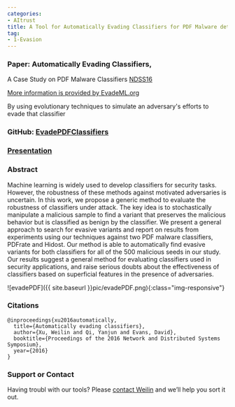 ```yaml
---
categories:
- AItrust
title: A Tool for Automatically Evading Classifiers for PDF Malware detection
tag:
- 1-Evasion
---
```

<a name="genetic"></a>

### Paper: Automatically Evading Classifiers, 
A Case Study on PDF Malware Classifiers [NDSS16](http://www.cs.virginia.edu/yanjun/paperA14/2016-evade_classifier.pdf)

[More information is provided by EvadeML.org](http://evademl.org/)

By using evolutionary techniques to simulate an adversary's efforts to evade that classifier

### GitHub: [EvadePDFClassifiers](https://github.com/uvasrg/EvadeML)

### [Presentation](http://www.cs.virginia.edu/yanjun/paperA14/2016-evade-ndsst.pdf)




### Abstract
Machine learning is widely used to develop classifiers for security tasks. However, the robustness of these methods
against motivated adversaries is uncertain. In this work, we
propose a generic method to evaluate the robustness of classifiers
under attack. The key idea is to stochastically manipulate a
malicious sample to find a variant that preserves the malicious
behavior but is classified as benign by the classifier. We present
a general approach to search for evasive variants and report on
results from experiments using our techniques against two PDF
malware classifiers, PDFrate and Hidost. Our method is able to
automatically find evasive variants for both classifiers for all of
the 500 malicious seeds in our study. Our results suggest a general
method for evaluating classifiers used in security applications, and
raise serious doubts about the effectiveness of classifiers based
on superficial features in the presence of adversaries.

![evadePDF]({{ site.baseurl }}pic/evadePDF.png){:class="img-responsive"}

### Citations

```
@inproceedings{xu2016automatically,
  title={Automatically evading classifiers},
  author={Xu, Weilin and Qi, Yanjun and Evans, David},
  booktitle={Proceedings of the 2016 Network and Distributed Systems Symposium},
  year={2016}
}
```


### Support or Contact

Having troubl with our tools? Please [contact Weilin](mailto:xuweilin@virginia.edu) and we’ll help you sort it out.
